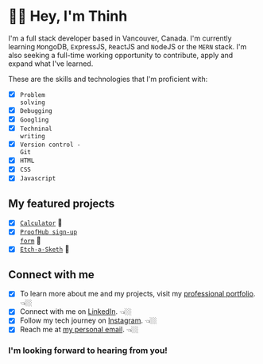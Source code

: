 # 👋🏼 Hey, I'm Thinh

I'm a full stack developer based in Vancouver, Canada. I'm currently learning <code>M</code>ongoDB, <code>E</code>xpressJS, <code>R</code>eactJS and <code>N</code>odeJS or the <code>M</code><code>E</code><code>R</code><code>N</code> stack. I'm also seeking a full-time working opportunity to contribute, apply and expand what I've learned.

These are the skills and technologies that I'm proficient with:

- [x] <code>Problem solving</code>
- [x] <code>Debugging</code>
- [x] <code>Googling</code>
- [x] <code>Techninal writing</code>
- [x] <code>Version control - Git</code>
- [x] <code>HTML</code>
- [x] <code>CSS</code>
- [x] <code>Javascript</code>

## My featured projects
- [x] <code>[Calculator](https://github.com/teephan91/calculator)</code> 🧮
- [x] <code>[ProofHub sign-up form](https://github.com/teephan91/form)</code> 📝
- [x] <code>[Etch-a-Sketh](https://github.com/teephan91/etch_a_sketch)</code> 🎨

## Connect with me
- [x] To learn more about me and my projects, visit my [professional portfolio](https://teephan91.github.io). 👈🏼
- [x] Connect with me on [LinkedIn](https://www.linkedin.com/in/thinhdev/). 👈🏼 
- [x] Follow my tech journey on [Instagram](https://www.instagram.com/thinhdev/). 👈🏼
- [x] Reach me at <a href="mailto:therealthinhphan@gmail.com">my personal email</a>. 👈🏼

### I'm looking forward to hearing from you!
